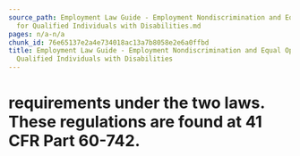 ```yaml
---
source_path: Employment Law Guide - Employment Nondiscrimination and Equal Opportunity
  for Qualified Individuals with Disabilities.md
pages: n/a-n/a
chunk_id: 76e65137e2a4e734018ac13a7b8058e2e6a0ffbd
title: Employment Law Guide - Employment Nondiscrimination and Equal Opportunity for
  Qualified Individuals with Disabilities
---
```

# requirements under the two laws. These regulations are found at 41 CFR Part 60-742.
